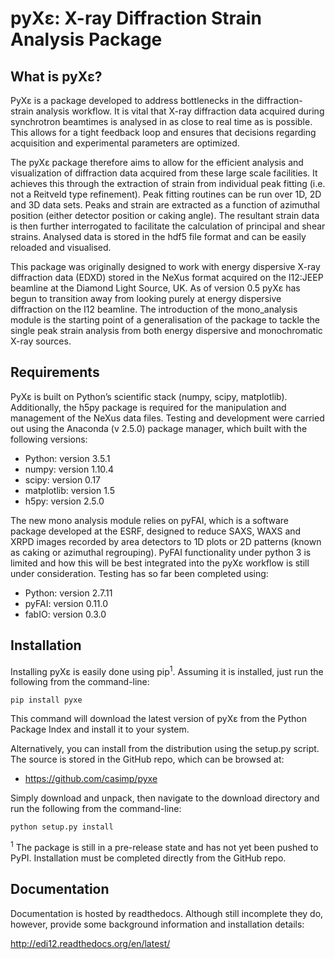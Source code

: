 pyXε: X-ray Diffraction Strain Analysis Package
================================================

What is pyXε?
-------------

PyXε is a package developed to address bottlenecks in the diffraction-strain analysis workflow. It is vital that X-ray diffraction data acquired during synchrotron beamtimes is analysed in as close to real time as is possible. This allows for a tight feedback loop and ensures that decisions regarding acquisition and experimental parameters are optimized.

The pyXε package therefore aims to allow for the efficient analysis and visualization of diffraction data acquired from these large scale facilities. It achieves this through the extraction of strain from individual peak fitting (i.e. not a Reitveld type refinement). Peak fitting routines can be run over 1D, 2D and 3D data sets. Peaks and strain are extracted as a function of azimuthal position (either detector position or caking angle). The resultant strain data is then further interrogated to facilitate the calculation of principal and shear strains. Analysed data is stored in the hdf5 file format and can be easily reloaded and visualised.

This package was originally designed to work with energy dispersive X-ray diffraction data (EDXD) stored in the NeXus format acquired on the I12:JEEP beamline at the Diamond Light Source, UK. As of version 0.5 pyXε has begun to transition away from looking purely at energy dispersive diffraction on the I12 beamline. The introduction of the mono_analysis module is the starting point of a generalisation of the package to tackle the single peak strain analysis from both energy dispersive and monochromatic X-ray sources.

Requirements
------------

PyXε is built on Python’s scientific stack (numpy, scipy, matplotlib). Additionally, the h5py package is required for the manipulation and management of the NeXus data files. Testing and development were carried out using the Anaconda (v 2.5.0) package manager, which built with the following versions:

-	Python: version 3.5.1
-	numpy: version 1.10.4
-	scipy: version 0.17
-	matplotlib: version 1.5
-	h5py: version 2.5.0

The new mono analysis module relies on pyFAI, which is a software package developed at the ESRF, designed to reduce SAXS, WAXS and XRPD images recorded by area detectors to 1D plots or 2D patterns (known as caking or azimuthal regrouping). PyFAI functionality under python 3 is limited and how this will be best integrated into the pyXε workflow is still under consideration. Testing has so far been completed using:

-	Python: version 2.7.11
-	pyFAI: version 0.11.0
-	fabIO: version 0.3.0

Installation
------------

Installing pyXε is easily done using pip<sup>1</sup>. Assuming it is installed, just run the following from the command-line:

```
pip install pyxe
```

This command will download the latest version of pyXε from the Python Package Index and install it to your system.

Alternatively, you can install from the distribution using the setup.py script. The source is stored in the GitHub repo, which can be browsed at:

-	https://github.com/casimp/pyxe

Simply download and unpack, then navigate to the download directory and run the following from the command-line:

```
python setup.py install
```

<sup>1</sup> The package is still in a pre-release state and has not yet been pushed to PyPI. Installation must be completed directly from the GitHub repo.

Documentation
-------------

Documentation is hosted by readthedocs. Although still incomplete they do, however, provide some background information and installation details:

http://edi12.readthedocs.org/en/latest/
